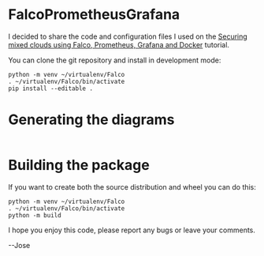 # FalcoPrometheusGrafana

I decided to share the code and configuration files I used on the [Securing mixed clouds using Falco, Prometheus, Grafana and Docker](tutorial/TUTORIAL.md) tutorial.

You can clone the git repository and install in development mode:

```shell
python -m venv ~/virtualenv/Falco
. ~/virtualenv/Falco/bin/activate
pip install --editable .
```

# Generating the diagrams

```shell

```

# Building the package

If you want to create both the source distribution and wheel you can do this:

```shell
python -m venv ~/virtualenv/Falco
. ~/virtualenv/Falco/bin/activate
python -m build
```

I hope you enjoy this code, please report any bugs or leave your comments.

--Jose